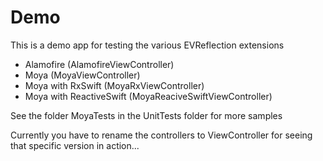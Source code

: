 # Demo

This is a demo app for testing the various EVReflection extensions

- Alamofire (AlamofireViewController)
- Moya  (MoyaViewController)
- Moya with RxSwift (MoyaRxViewController)
- Moya with ReactiveSwift (MoyaReaciveSwiftViewController)

See the folder MoyaTests in the UnitTests folder for more samples

Currently you have to rename the controllers to ViewController for seeing that specific version in action...
